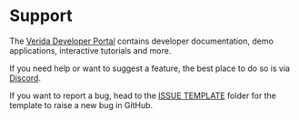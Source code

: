 # Support


The [Verida Developer Portal](https://developers.verida.io/) contains developer documentation, demo applications, interactive tutorials and more.

If you need help or want to suggest a feature, the best place to do so is via [Discord](http://discord.verida.io/).

If you want to report a bug, head to the [ISSUE TEMPLATE](https://github.com/verida/support/tree/develop/.github/ISSUE_TEMPLATE) folder for the template to raise a new bug in GitHub.
